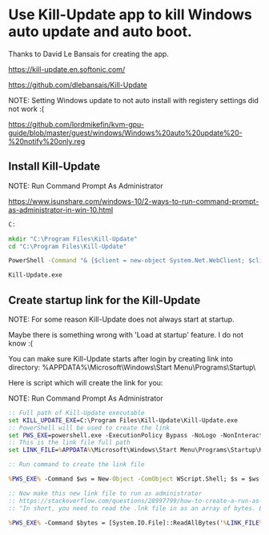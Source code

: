 
# Use Kill-Update app to kill Windows auto update and auto boot.


Thanks to David Le Bansais for creating the app.

  https://kill-update.en.softonic.com/
  
  https://github.com/dlebansais/Kill-Update



NOTE: Setting Windows update to not auto install with registery settings did not work :(

  https://github.com/lordmikefin/kvm-gpu-guide/blob/master/guest/windows/Windows%20auto%20update%20-%20notify%20only.reg


## Install Kill-Update

NOTE: Run Command Prompt As Administrator

  https://www.isunshare.com/windows-10/2-ways-to-run-command-prompt-as-administrator-in-win-10.html

```bat
C:

mkdir "C:\Program Files\Kill-Update"
cd "C:\Program Files\Kill-Update"

PowerShell -Command "& {$client = new-object System.Net.WebClient; $client.DownloadFile('https://github.com/dlebansais/Kill-Update/releases/download/v1.1.2/Kill-Update.exe','.\Kill-Update.exe')}"

Kill-Update.exe
```


## Create startup link for the Kill-Update

NOTE: For some reason Kill-Update does not always start at startup.

Maybe there is something wrong with 'Load at startup' feature. I do not know :(

You can make sure Kill-Update starts after login by creating link into directory:
  %APPDATA%\Microsoft\Windows\Start Menu\Programs\Startup\

Here is script which will create the link for you:

NOTE: Run Command Prompt As Administrator

```bat
:: Full path of Kill-Update executable
set KILL_UPDATE_EXE=C:\Program Files\Kill-Update\Kill-Update.exe
:: PowerShell will be used to create the link
set PWS_EXE=powershell.exe -ExecutionPolicy Bypass -NoLogo -NonInteractive -NoProfile
:: This is the link file full path
set LINK_FILE=%APPDATA%\Microsoft\Windows\Start Menu\Programs\Startup\Kill-Update.lnk

:: Run command to create the link file

%PWS_EXE% -Command $ws = New-Object -ComObject WScript.Shell; $s = $ws.CreateShortcut('%LINK_FILE%'); $s.TargetPath = '%KILL_UPDATE_EXE%'; $s.Save(); 

:: Now make this new link file to run as administrator
:: https://stackoverflow.com/questions/28997799/how-to-create-a-run-as-administrator-shortcut-using-powershell
:: "In short, you need to read the .lnk file in as an array of bytes. Locate byte 21 (0x15) and change bit 6 (0x20) to 1. This is the RunAsAdministrator flag. Then you write you byte array back into the .lnk file."

%PWS_EXE% -Command $bytes = [System.IO.File]::ReadAllBytes('%LINK_FILE%'); $bytes[0x15] = $bytes[0x15] -bor 0x20; [System.IO.File]::WriteAllBytes('%LINK_FILE%', $bytes); 
```

